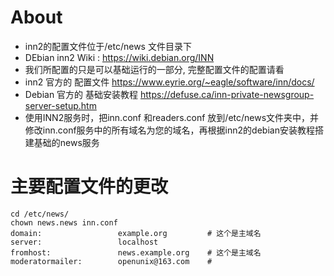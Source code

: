 # About
* inn2的配置文件位于/etc/news 文件目录下
* DEbian inn2 Wiki : https://wiki.debian.org/INN
* 我们所配置的只是可以基础运行的一部分, 完整配置文件的配置请看
* inn2 官方的 配置文件 https://www.eyrie.org/~eagle/software/inn/docs/
* Debian 官方的 基础安装教程 https://defuse.ca/inn-private-newsgroup-server-setup.htm
* 使用INN2服务时，把inn.conf 和readers.conf 放到/etc/news文件夹中，并修改inn.conf服务中的所有域名为您的域名，再根据inn2的debian安装教程搭建基础的news服务

# 主要配置文件的更改
```
cd /etc/news/
chown news.news inn.conf
domain:                 example.org         # 这个是主域名
server:                 localhost           
fromhost:               news.example.org    # 这个是主域名
moderatormailer:        openunix@163.com    #

``` 
